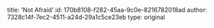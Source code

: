 title: 'Not Afraid'
id: 170b8108-f282-45aa-9c0e-8216782018ad
author: 7328c14f-7ec2-4511-a24d-29a1c5ce23eb
type: original
